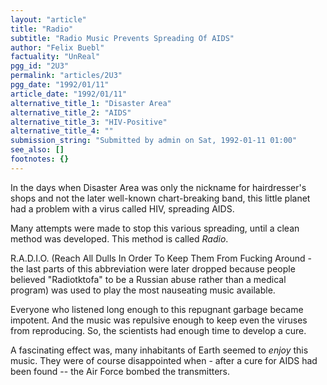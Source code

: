 ```yaml
---
layout: "article"
title: "Radio"
subtitle: "Radio Music Prevents Spreading Of AIDS"
author: "Felix Buebl"
factuality: "UnReal"
pgg_id: "2U3"
permalink: "articles/2U3"
pgg_date: "1992/01/11"
article_date: "1992/01/11"
alternative_title_1: "Disaster Area"
alternative_title_2: "AIDS"
alternative_title_3: "HIV-Positive"
alternative_title_4: ""
submission_string: "Submitted by admin on Sat, 1992-01-11 01:00"
see_also: []
footnotes: {}
---
```

<div>
<p>In the days when Disaster Area was only the nickname for hairdresser's shops and not the later well-known chart-breaking band, this little planet had a problem with a virus called HIV, spreading AIDS.</p>
<p>Many attempts were made to stop this various spreading, until a clean method was developed. This method is called <em>Radio</em>.</p>
<p>R.A.D.I.O. (Reach All Dulls In Order To Keep Them From Fucking Around - the last parts of this abbreviation were later dropped because people believed "Radiotktofa" to be a Russian abuse rather than a medical program) was used to play the most nauseating music available.</p>
<p>Everyone who listened long enough to this repugnant garbage became impotent. And the music was repulsive enough to keep even the viruses from reproducing. So, the scientists had enough time to develop a cure.</p>
<p>A fascinating effect was, many inhabitants of Earth seemed to <em>enjoy</em> this music. They were of course disappointed when - after a cure for AIDS had been found -- the Air Force bombed the transmitters. <!--Amazon_CLS_IM_END--></p>
</div>

